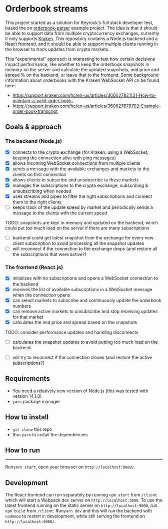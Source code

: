 # Orderbook streams

This project started as a solution for Keyrock's full stack developer test, based the on [orderbook-parser](https://github.com/KeyrockEU/orderbook-parser) example project.
The idea is that it should be able to support data from multiple cryptocurrency exchanges, currently it only supports [Kraken](https://www.kraken.com/).
This repository contains a Node.js backend and a React frontend, and it should be able to support multiple clients running in the browser to track updates from crypto markets.

This "experimental" approach is interesting to test how certain decisions impact performance, like whether to keep the orderbook snapshots in memory on the server and calculate the updated snapshots, mid price and spread % on the backend, or leave that to the frontend.
Some background information about orderbooks with the Kraken WebSocket API cn be found here:
- https://support.kraken.com/hc/en-us/articles/360027821131-How-to-maintain-a-valid-order-book-
- https://support.kraken.com/hc/en-us/articles/360027678792-Example-order-book-transcript

## Goals & approach

### The backend (Node.js)
- [x] connects to the crypto exchange (for Kraken: using a WebSocket, keeping the connection alive with ping messages)
- [x] allows incoming WebSocket connections from multiple clients 
- [x] sends a message with the available exchanges and markets to the clients on first connection
- [x] allows clients to subscribe and unsubscribe to these markets 
- [x] manages the subscriptions to the crypto exchange, subscribing & unsubscribing when needed
- [x] uses streams and pipes to filter the right subscriptions and connect them to the right clients
- [ ] keeps track of the update speed by market and periodically sends a message to the clients with the current speed

TODO: snapshots are kept in memory and updated on the backend, which could put too much load on the server if there are many subscriptions
- [ ] backend could get latest snapshot from the exchange for every new client subscription to avoid processing all the snapshot updates
- [ ] will reconnect if the connection to the exchange drops (and restore all the subscriptions that were active?)

### The frontend (React.js)
- [x] initializes with no subscriptions and opens a WebSocket connection to the backend
- [x] receives the list of available subscriptions in a WebSocket message when the connection opens
- [x] can select markets to subscribe and continuously update the orderbook numbers
- [x] can remove active markets to unsubscribe and stop receiving updates for that market
- [x] calculates the mid price and spread based on the snapshots

TODO: consider performance updates and handling disconnects
- [ ] calculates the snapshot updates to avoid putting too much load on the backend
- [ ] will try to reconnect if the connection closes (and restore the active subscriptions?)


## Requirements

- You need a relatively new version of Node.js (this was tested with version 14.1.0)
- `yarn` package manager


## How to install

- `git clone` this repo
- Run `yarn` to install the dependencies


## How to run
****
Run`yarn start`, open your browser on `http://localhost:9000/`.


## Development

The React frontend can run separately by running `npm start` from `/client` which will start a Webpack dev server on `http://localhost:3000`.
To use the latest frontend running on the static server on `http://localhost:9000`, run `npm build` from `/client`.
Run`yarn dev` and this will run the backend with `nodemon` to restart in development, while still serving the frontend on `http://localhost:9000/`.
